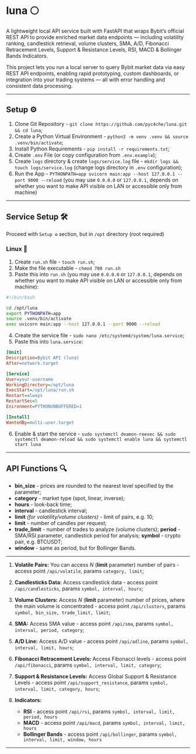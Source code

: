 # luna 🌕

A lightweight local API service built with FastAPI that wraps Bybit’s official REST API to provide enriched market data endpoints — including volatility ranking, candlestick retrieval, volume clusters, SMA, A/D, Fibonacci Retracement Levels, Support & Resistance Levels, RSI, MACD & Bollinger Bands Indicators.

This project lets you run a local server to query Bybit market data via easy REST API endpoints, enabling rapid prototyping, custom dashboards, or integration into your trading systems — all with error handling and consistent data processing.

---

## Setup ⚙️

1. Clone Git Repository - `git clone https://github.com/pyc4che/luna.git && cd luna`;
2. Create a Python Virtual Environment - `python3 -m venv .venv && source .venv/bin/activate`;
3. Install Python Requirements - `pip install -r requirements.txt`;
4. Create `.env` File (or copy configuration from `.env.example`);
5. Create `logs` directory & create `logs/service.log` file - `mkdir logs && touch logs/service.log` (change logs directory in `.env` configuration);
7. Run the App - `PYTHONPATH=app uvicorn main:app --host 127.0.0.1 --port 9000 --reload` (you may use `0.0.0.0` or `127.0.0.1`, depends on whether you want to make API visible on LAN or accessible only from machine)

---

## Service Setup 🛠️

Proceed with `Setup ⚙️` section, but in `/opt` directory (root required)

### Linux 🐧

1. Create `run.sh` file - `touch run.sh`;
2. Make the file executable - `chmod 700 run.sh`
3. Paste this into `run.sh` (you may use `0.0.0.0` or `127.0.0.1`, depends on whether you want to make API visible on LAN or accessible only from machine):
```bash
#!/bin/bash

cd /opt/luna
export PYTHONPATH=app
source .venv/bin/activate
exec uvicorn main:app --host 127.0.0.1 --port 9000 --reload
```
4. Create the service file - `sudo nano /etc/systemd/system/luna.service`;
5. Paste this into `luna.service`:
```ini
[Unit]
Description=Bybit API (luna)
After=network.target

[Service]
User=your-username
WorkingDirectory=/opt/luna
ExecStart=/opt/luna/run.sh
Restart=always
RestartSec=5
Enironment=PYTHONUNBUFFERED=1

[Install]
WantedBy=multi-user.target
```
6. Enable & start the service - `sudo systemctl deamon-reexec && sudo systemctl deamon-reload && sudo systemctl enable luna && systemctl start luna`

---

## API Functions 🔍

- **bin_size** - prices are rounded to the nearest level specified by the parameter;
- **category** - market type (spot, linear, inverse);
- **hours** - look-back time;
- **interval** - candlestick interval;
- **limit** *(for volatility/volume clusters)* - limit of pairs, e.g. 10;
- **limit** - number of candles per request;
- **trade_limit** - number of trades to analyze (volume clusters);
**period** - SMA/RSI parameter, candlestick period for analysis; 
**symbol** - crypto pair, e.g. BTCUSDT;
- **window** - same as period, but for Bollinger Bands.

---

1. **Volatile Pairs:** You can access *N* (**limit** parameter) number of pairs - access point `/api/volatile`, params `category, limit`;

2. **Candlesticks Data:** Access candlestick data - access point `/api/candlesticks`, params `symbol, interval, hours`;

3. **Volume Clusters:** Access *N* (**limit** parameter) number of prices, where the main volume is concentrated - access point `/api/clusters`, params `symbol, bin_size, trade_limit, limit`;

4. **SMA:** Access SMA value - access point `/api/sma`, params `symbol, interval, period, category`;

5. **A/D Line:** Access A/D value - access point `/api/adline`, params `symbol, interval, limit, hours`;

6. **Fibonacci Retracement Levels:** Access Fibonacci levels - access point `/api/fibonacci`, params `symbol, interval, limit, category`;

7. **Support & Resistance Levels:** Access Global Support & Resistance Levels - access point `/api/support_resistance`, params `symbol, interval, limit, category, hours`;

8. **Indicators:**
    - **RSI** - access point `/api/rsi`, params `symbol, interval, limit, period, hours`
    - **MACD** - access point `/api/macd`, params `symbol, interval, limit, hours`
    - **Bollinger Bands** - access point `/api/bollinger`, params `symbol, interval, limit, window, hours`

---
